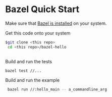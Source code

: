 #  Bazel Quick Start #

Make sure that [Bazel is installed](https://docs.bazel.build/versions/master/install.html)
on your system.

Get this code onto your system

```bash
$git clone <this repo>
 cd <this repo>/bazel-hello
 
```

Build and run the tests

```bash
bazel test //...
```

Build and run the example

```bash
 bazel run //:hello_main -- a_commandline_arg
```
